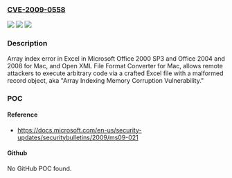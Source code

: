 ### [CVE-2009-0558](https://cve.mitre.org/cgi-bin/cvename.cgi?name=CVE-2009-0558)
![](https://img.shields.io/static/v1?label=Product&message=n%2Fa&color=blue)
![](https://img.shields.io/static/v1?label=Version&message=n%2Fa&color=blue)
![](https://img.shields.io/static/v1?label=Vulnerability&message=n%2Fa&color=brighgreen)

### Description

Array index error in Excel in Microsoft Office 2000 SP3 and Office 2004 and 2008 for Mac, and Open XML File Format Converter for Mac, allows remote attackers to execute arbitrary code via a crafted Excel file with a malformed record object, aka "Array Indexing Memory Corruption Vulnerability."

### POC

#### Reference
- https://docs.microsoft.com/en-us/security-updates/securitybulletins/2009/ms09-021

#### Github
No GitHub POC found.

